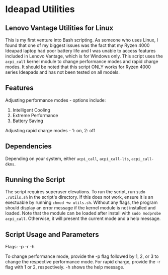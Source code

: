 # Ideapad Utilities

## Lenovo Vantage Utilities for Linux
This is my first venture into Bash scripting. As someone who uses Linux, I found that one of my biggest issues was the fact that my Ryzen 4000 Ideapad laptop had poor battery life and I was unable to access features included in Lenovo Vantage, which is for Windows only. This script uses the `acpi_call` kernel module to change performance modes and rapid charge modes. It should be noted that this script ONLY works for Ryzen 4000 series Ideapads and has not been tested on all models.

## Features
Adjusting performance modes - options include:
1. Intelligent Cooling
2. Extreme Performance
3. Battery Saving

Adjusting rapid charge modes - 1: on, 2: off

## Dependencies
Depending on your system, either `acpi_call`, `acpi_call-lts`, `acpi_call-dkms`. 

## Running the Script
The script requires superuser elevations. To run the script, run `sudo ./utils.sh` in the script's directory. If this does not work, ensure it is an exectuable by running `chmod +w utils.sh`. Without any flags, the program should display an error message if the kernel module is not installed and loaded. Note that the module can be loaded after install with `sudo modprobe acpi_call`.  Otherwise, it will present the current mode and a help message.

## Script Usage and Parameters
Flags: -p -r -h

To change performance mode, provide the -p flag followed by 1, 2, or 3 to change the respective performance mode. For rapid charge, provide the -r flag with 1 or 2, respectively. -h shows the help message.
